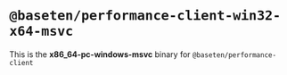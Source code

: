 # `@baseten/performance-client-win32-x64-msvc`

This is the **x86_64-pc-windows-msvc** binary for `@baseten/performance-client`
